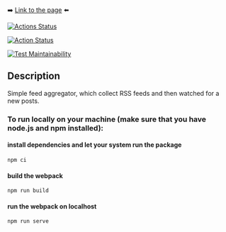:arrow_right: [Link to the page](https://andomiele-project-11.vercel.app/) :arrow_left:

[![Actions Status](https://github.com/andomiele/frontend-project-11/actions/workflows/hexlet-check.yml/badge.svg)](https://github.com/andomiele/frontend-project-11/actions)

[![Action Status](https://github.com/andomiele/frontend-project-11/actions/workflows/nodejs.yml/badge.svg)](https://github.com/andomiele/frontend-project-11/actions)

[![Test Maintainability](https://api.codeclimate.com/v1/badges/5d63e412e4dc50bb8331/maintainability)](https://codeclimate.com/github/andomiele/frontend-project-11/maintainability)

## Description
Simple feed aggregator, which collect RSS feeds and then watched for a new posts.

### To run locally on your machine (make sure that you have node.js and npm installed):
#### install dependencies and let your system run the package
`npm ci`
#### build the webpack
`npm run build`
#### run the webpack on localhost
`npm run serve`